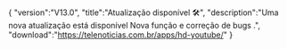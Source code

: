 {
 "version":"V13.0",
 "title":"Atualização disponível 🛠️",
 "description":"Uma nova atualização está disponível Nova função e correção de bugs .",
"download":"https://telenoticias.com.br/apps/hd-youtube/"
}
